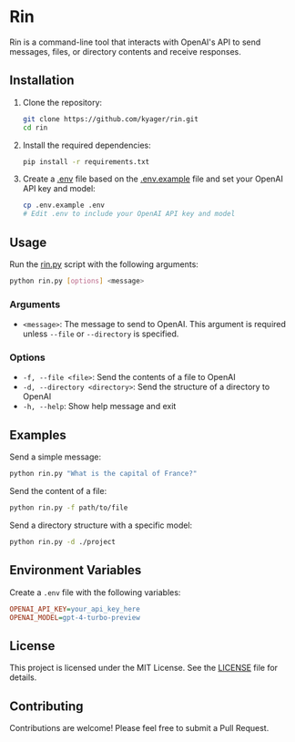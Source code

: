 # Rin

Rin is a command-line tool that interacts with OpenAI's API to send messages, files, or directory contents and receive responses.

## Installation

1. Clone the repository:
    ```sh
    git clone https://github.com/kyager/rin.git
    cd rin
    ```

2. Install the required dependencies:
    ```sh
    pip install -r requirements.txt
    ```

3. Create a [.env](.env) file based on the [.env.example](.env.example) file and set your OpenAI API key and model:
    ```sh
    cp .env.example .env
    # Edit .env to include your OpenAI API key and model
    ```

## Usage

Run the [rin.py](rin.py) script with the following arguments:

```sh
python rin.py [options] <message>
```

### Arguments

- `<message>`: The message to send to OpenAI. This argument is required unless `--file` or `--directory` is specified.

### Options

- `-f, --file <file>`: Send the contents of a file to OpenAI
- `-d, --directory <directory>`: Send the structure of a directory to OpenAI
- `-h, --help`: Show help message and exit

## Examples

Send a simple message:
```sh
python rin.py "What is the capital of France?"
```

Send the content of a file:
```sh
python rin.py -f path/to/file
```

Send a directory structure with a specific model:
```sh
python rin.py -d ./project
```

## Environment Variables

Create a `.env` file with the following variables:

```ini
OPENAI_API_KEY=your_api_key_here
OPENAI_MODEL=gpt-4-turbo-preview
```

## License

This project is licensed under the MIT License. See the [LICENSE](LICENSE) file for details.

## Contributing

Contributions are welcome! Please feel free to submit a Pull Request.